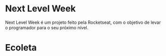 # Next Level Week

Next Level Week é um projeto feito pela Rocketseat, com o objetivo de levar o programador para o seu próximo nível.

# Ecoleta




 
